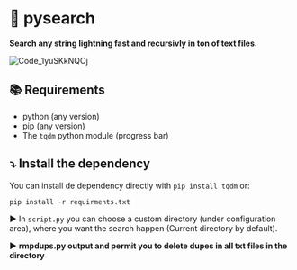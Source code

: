 # 🔎 pysearch

**Search any string lightning fast and recursivly in ton of text files.**

![Code_1yuSKkNQOj](https://github.com/didntchooseaname/pysearch/assets/126179594/47f71372-5734-4909-a664-253ce4f4bb87)

## 📚 Requirements

- python (any version)
- pip (any version)
- The `tqdm` python module (progress bar)

## ⤵️ Install the dependency

You can install de dependency directly with `pip install tqdm` or:

```python
pip install -r requirments.txt
```

▶️ In `script.py` you can choose a custom directory (under configuration area), where you want the search happen (Current directory by default).

▶️ **rmpdups.py output and permit you to delete dupes in all txt files in the directory**
